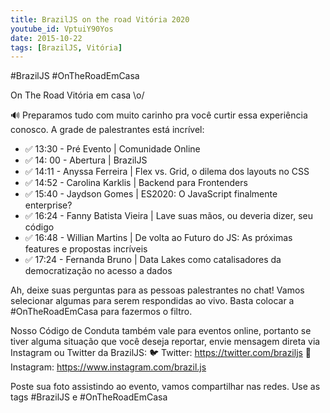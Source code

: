 ```yaml
---
title: BrazilJS on the road Vitória 2020
youtube_id: VptuiY90Yos
date: 2015-10-22
tags: [BrazilJS, Vitória]
---
```


#BrazilJS #OnTheRoadEmCasa

On The Road Vitória em casa \o/

🔊 Preparamos tudo com muito carinho pra você curtir essa experiência conosco.
A grade de palestrantes está incrível:

- ✅ 13:30 - Pré Evento | Comunidade Online
- ✅ 14: 00 - Abertura | BrazilJS
- ✅ 14:11 - Anyssa Ferreira | Flex vs. Grid, o dilema dos layouts no CSS
- ✅ 14:52 - Carolina Karklis | Backend para Frontenders
- ✅ 15:40 - Jaydson Gomes | ES2020: O JavaScript finalmente enterprise?
- ✅ 16:24 - Fanny Batista Vieira | Lave suas mãos, ou deveria dizer, seu código
- ✅ 16:48 - Willian Martins |  De volta ao Futuro do JS: As próximas features e propostas incríveis
- ✅ 17:24 - Fernanda Bruno | Data Lakes como catalisadores da democratização no acesso a dados

Ah, deixe suas perguntas para as pessoas palestrantes no chat! Vamos selecionar algumas para serem respondidas ao vivo. Basta colocar a #OnTheRoadEmCasa para fazermos o filtro.

Nosso Código de Conduta também vale para eventos online, portanto se tiver alguma situação que você deseja reportar, envie mensagem direta via Instagram ou Twitter da BrazilJS:
🐦 Twitter: https://twitter.com/braziljs
🛴 Instagram: https://www.instagram.com/brazil.js

Poste sua foto assistindo ao evento, vamos compartilhar nas redes. Use as tags #BrazilJS e #OnTheRoadEmCasa
